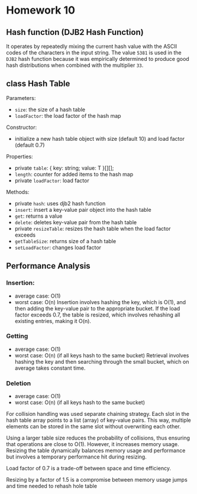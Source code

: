 # Homework 10

## Hash function (DJB2 Hash Function)

It operates by repeatedly mixing the current hash value with the ASCII codes of the characters in the input string.
The value `5381` is used in the `DJB2` hash function because it was empirically determined to produce good hash distributions when combined with the multiplier `33`.

## class Hash Table

Parameters:

- `size`: the size of a hash table
- `loadFactor`: the load factor of the hash map

Constructor:

- initialize a new hash table object with size (default 10) and load factor (default 0.7)

Properties:

- private `table`: { key: string; value: T }[][];
- `length`: counter for added items to the hash map
- private `loadFactor`: load factor

Methods:

- private `hash`: uses djb2 hash function
- `insert`: insert a key-value pair object into the hash table
- `get`: returns a value
- `delete`: deletes key-value pair from the hash table
- private `resizeTable`: resizes the hash table when the load factor exceeds
- `getTableSize`: returns size of a hash table
- `setLoadFactor`: changes load factor

## Performance Analysis

### Insertion:

- average case: O(1)
- worst case: O(n)
  Insertion involves hashing the key, which is O(1), and then adding the key-value pair to the appropriate bucket. If the load factor exceeds 0.7, the table is resized, which involves rehashing all existing entries, making it O(n).

### Getting

- average case: O(1)
- worst case: O(n) (if all keys hash to the same bucket)
  Retrieval involves hashing the key and then searching through the small bucket, which on average takes constant time.

### Deletion

- average case: O(1)
- worst case: O(n) (if all keys hash to the same bucket)

For collision handling was used separate chaining strategy. Each slot in the hash table array points to a list (array) of key-value pairs. This way, multiple elements can be stored in the same slot without overwriting each other.

Using a larger table size reduces the probability of collisions, thus ensuring that operations are close to O(1). However, it increases memory usage. Resizing the table dynamically balances memory usage and performance but involves a temporary performance hit during resizing.

Load factor of 0.7 is a trade-off between space and time efficiency.

Resizing by a factor of 1.5 is a compromise between memory usage jumps and time needed to rehash hole table
